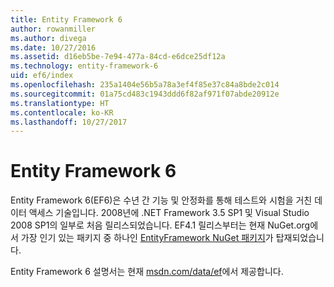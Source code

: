 ```yaml
---
title: Entity Framework 6
author: rowanmiller
ms.author: divega
ms.date: 10/27/2016
ms.assetid: d16eb5be-7e94-477a-84cd-e6dce25df12a
ms.technology: entity-framework-6
uid: ef6/index
ms.openlocfilehash: 235a1404e56b5a78a3ef4f85e37c84a8bde2c014
ms.sourcegitcommit: 01a75cd483c1943ddd6f82af971f07abde20912e
ms.translationtype: HT
ms.contentlocale: ko-KR
ms.lasthandoff: 10/27/2017
---
```

# <a name="entity-framework-6"></a>Entity Framework 6

Entity Framework 6(EF6)은 수년 간 기능 및 안정화를 통해 테스트와 시험을 거친 데이터 액세스 기술입니다. 2008년에 .NET Framework 3.5 SP1 및 Visual Studio 2008 SP1의 일부로 처음 릴리스되었습니다. EF4.1 릴리스부터는 현재 NuGet.org에서 가장 인기 있는 패키지 중 하나인 [EntityFramework NuGet 패키지](https://www.nuget.org/packages/EntityFramework/)가 탑재되었습니다.

Entity Framework 6 설명서는 현재 [msdn.com/data/ef](http://msdn.com/data/ef)에서 제공합니다.
